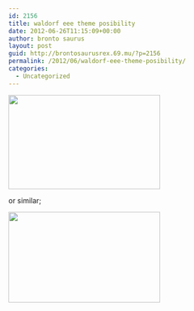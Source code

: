 ```yaml
---
id: 2156
title: waldorf eee theme posibility
date: 2012-06-26T11:15:09+00:00
author: bronto saurus
layout: post
guid: http://brontosaurusrex.69.mu/?p=2156
permalink: /2012/06/waldorf-eee-theme-posibility/
categories:
  - Uncategorized
---
```

[<img src="http://brontosaurusrex.69.mu/wp-content/uploads/2012/06/2012-06-26-1340708785_1259x783_scrot-300x186.png" alt="" title="2012-06-26--1340708785_1259x783_scrot" width="300" height="186" class="aligncenter size-medium wp-image-2157" />](http://brontosaurusrex.69.mu/wp-content/uploads/2012/06/2012-06-26-1340708785_1259x783_scrot.png)
  
or similar;
  
[<img src="http://brontosaurusrex.69.mu/wp-content/uploads/2012/06/2012-06-26-1340713034_1429x854_scrot21-300x179.png" alt="" title="2012-06-26-1340713034_1429x854_scrot2" width="300" height="179" class="aligncenter size-medium wp-image-2163" />](http://brontosaurusrex.69.mu/wp-content/uploads/2012/06/2012-06-26-1340713034_1429x854_scrot21.png)